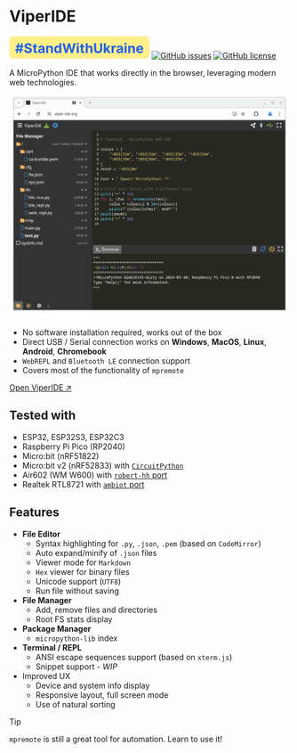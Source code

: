 # ViperIDE

[![StandWithUkraine](https://raw.githubusercontent.com/vshymanskyy/StandWithUkraine/main/badges/StandWithUkraine.svg)](https://github.com/vshymanskyy/StandWithUkraine/blob/main/docs/README.md) 
[![GitHub issues](https://img.shields.io/github/issues-raw/vshymanskyy/ViperIDE?style=flat-square&label=issues&color=success)](https://github.com/vshymanskyy/ViperIDE/issues) 
[![GitHub license](https://img.shields.io/badge/license-MIT-blue?style=flat-square)](https://github.com/vshymanskyy/ViperIDE) 

A MicroPython IDE that works directly in the browser, leveraging modern web technologies.

![image](docs/images/screenshot-desktop-chrome.png)

- No software installation required, works out of the box
- Direct USB / Serial connection works on **Windows**, **MacOS**, **Linux**, **Android**, **Chromebook**
- `WebREPL` and `Bluetooth LE` connection support
- Covers most of the functionality of `mpremote`

<a href="https://viper-ide.org" target="_blank">Open ViperIDE ↗️</a>

## Tested with

- ESP32, ESP32S3, ESP32C3
- Raspberry Pi Pico (RP2040)
- Micro:bit (nRF51822)
- Micro:bit v2 (nRF52833) with [`CircuitPython`](https://circuitpython.org/board/microbit_v2)
- Air602 (WM W600) with [`robert-hh` port](https://github.com/robert-hh/Shared-Stuff/tree/master/w600_firmware)
- Realtek RTL8721 with [`ambiot` port](https://github.com/ambiot/micropython/releases)

## Features

- **File Editor**
  - Syntax highlighting for `.py`, `.json`, `.pem` (based on `CodeMirror`)
  - Auto expand/minify of `.json` files
  - Viewer mode for `Markdown`
  - `Hex` viewer for binary files
  - Unicode support (`UTF8`)
  - Run file without saving
- **File Manager**
  - Add, remove files and directories
  - Root FS stats display
- **Package Manager**
  - `micropython-lib` index
- **Terminal / REPL**
  - ANSI escape sequences support (based on `xterm.js`)
  - Snippet support - *WIP*
- Improved UX
  - Device and system info display
  - Responsive layout, full screen mode
  - Use of natural sorting

> [!TIP]
> `mpremote` is still a great tool for automation. Learn to use it!

